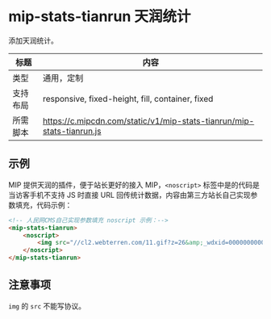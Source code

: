 # mip-stats-tianrun 天润统计

添加天润统计。

标题|内容
----|----
类型|通用，定制
支持布局|responsive, fixed-height, fill, container, fixed
所需脚本|https://c.mipcdn.com/static/v1/mip-stats-tianrun/mip-stats-tianrun.js

## 示例

MIP 提供天润的插件，便于站长更好的接入 MIP，`<noscript>` 标签中是的代码是当访客手机不支持 JS 时直接 URL 回传统计数据，内容由第三方站长自己实现参数填充，代码示例：

```html
<!-- 人民网CMS自己实现参数填充 noscript 示例：-->
<mip-stats-tianrun>
    <noscript>
        <img src="//cl2.webterren.com/11.gif?z=26&amp;_wdxid=000000000000000000000000000000000000000000&amp;_wdt=011&amp;_wdc=w_2930&amp;_wdci=7678771&amp;_wda=254&amp;_wdp=2016-10-08&amp;_wdori=%u4e2d%u56fd%u53f0%u6e7e%u7f51%u7efc%u5408&amp;_wdti=%u6e56%u5317%u8b66%u6821%u6821%u82b1%u6652%u82f1%u6b66%u5236%u670d%u7167%u0030%u7ec6%u6570%u8b66%u5bdf%u754c%u7684%u4eba%u6c14%u201c%u7f51%u7ea2%u201d&amp;_wdurl=http://m2.people.cn/mip/r/MV80Xzc2Nzg3NzFfMjkzMF8xNDc1ODgzNjcz?s=baidu-mip&amp;_wdqd=m2_baidu&amp;_wdvs=wap&amp;_wda2=254&amp;_wdot=0" width="0" height="0" alt=""/>
    </noscript>
</mip-stats-tianrun>
```

## 注意事项

`img` 的 `src` 不能写协议。
